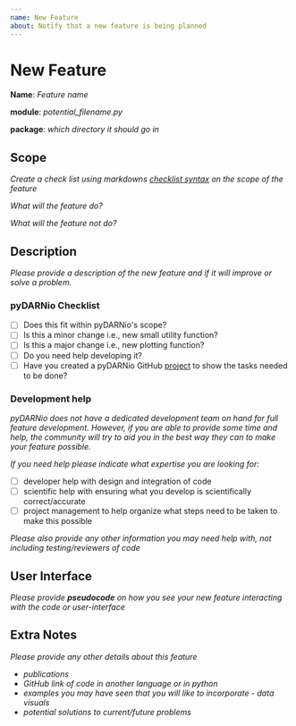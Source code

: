 ```yaml
---
name: New Feature
about: Notify that a new feature is being planned
---
```


# New Feature

**Name**: *Feature name*

**module**:  *potential_filename.py* 

**package**: *which directory it should go in*

## Scope

*Create a check list using markdowns [checklist syntax](https://help.github.com/en/github/managing-your-work-on-github/about-task-lists) on the scope of the feature*

*What will the feature do?*

*What will the feature not do?* 

## Description

*Please provide a description of the new feature and if it will improve or solve a problem.*

### pyDARNio Checklist 

-  [ ] Does this fit within pyDARNio's scope? 
-  [ ] Is this a minor change i.e., new small utility function?
-  [ ] Is this a major change i.e., new plotting function?
-  [ ] Do you need help developing it? 
-  [ ] Have you created a pyDARNio GitHub [project](https://github.com/SuperDARN/pyDARNio/projects) to show the tasks needed to be done? 

### Development help

*pyDARNio does not have a dedicated development team on hand for full feature development. 
However, if you are able to provide some time and help, the community will try to aid you in the best way they can to make your feature possible.*

*If you need help please indicate what expertise you are looking for:*
- [ ] developer help with design and integration of code
- [ ] scientific help with ensuring what you develop is scientifically correct/accurate
- [ ] project management to help organize what steps need to be taken to make this possible 

*Please also provide any other information you may need help with, not including testing/reviewers of code*

## User Interface 

*Please provide **pseudocode** on how you see your new feature interacting with the code or user-interface*

## Extra Notes

*Please provide any other details about this feature*
- *publications*
- *GitHub link of code in another language or in python*
- *examples you may have seen that you will like to incorporate - data visuals*
- *potential solutions to current/future problems*
